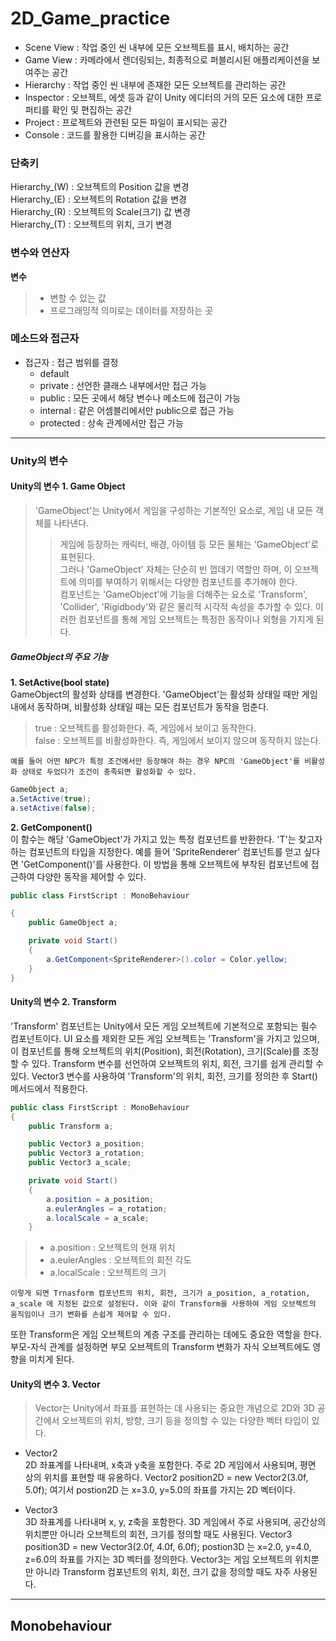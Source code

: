 # 2D_Game_practice

* Scene View
: 작업 중인 씬 내부에 모든 오브젝트를 표시, 배치하는 공간
* Game View
: 카메라에서 렌더링되는, 최종적으로 퍼블리시된 애플리케이션을 보여주는 공간
* Hierarchy
: 작업 중인 씬 내부에 존재한 모든 오브젝트를 관리하는 공간
* Inspector
: 오브젝트, 에셋 등과 같이 Unity 에디터의 거의 모든 요소에 대한 프로퍼티를 확인 및 편집하는 공간
* Project
: 프로젝트와 관련된 모든 파일이 표시되는 공간
* Console
: 코드를 활용한 디버깅을 표시하는 공간

### 단축키   
Hierarchy_(W) : 오브젝트의 Position 값을 변경   
Hierarchy_(E) : 오브젝트의 Rotation 값을 변경   
Hierarchy_(R) : 오브젝트의 Scale(크기) 값 변경   
Hierarchy_(T) : 오브젝트의 위치, 크기 변경   

### 변수와 연산자
**변수**
> * 변할 수 있는 값   
> * 프로그래밍적 의미로는 데이터를 저장하는 곳

### 메소드와 접근자
* 접근자 : 접근 범위를 결정
    * default
    * private : 선언한 클래스 내부에서만 접근 가능
    * public : 모든 곳에서 해당 변수나 메소드에 접근이 가능
    * internal : 같은 어셈블리에서만 public으로 접근 가능
    * protected : 상속 관계에서만 접근 가능
----------------------------------------------------------------------
### Unity의 변수
#### Unity의 변수 1. Game Object
> 'GameObject'는 Unity에서 게임을 구성하는 기본적인 요소로, 게임 내 모든 객체를 나타낸다.    
>> 게임에 등장하는 캐릭터, 배경, 아이템 등 모든 물체는 'GameObject'로 표현된다.    
>> 그러나 'GameObject' 자체는 단순히 빈 껍데기 역할만 하며, 이 오브젝트에 의미를 부여하기 위해서는 다양한 컴포넌트를 추가해야 한다.    
>> 컴포넌트는 'GameObject'에 기능을 더해주는 요소로 'Transform', 'Collider', 'Rigidbody'와 같은 물리적 시각적 속성을 추가할 수 있다. 이러한 컴포넌트를 통해 게임 오브젝트는 특정한 동작이나 외형을 가지게 된다.   

##### GameObject의 주요 기능
**1. SetActive(bool state)**   
GameObject의 활성화 상태를 변경한다. 'GameObject'는 활성화 상태일 때만 게임 내에서 동작하며, 비활성화 상태일 때는 모든 컴포넌트가 동작을 멈춘다.   
> true : 오브젝트를 활성화한다. 즉, 게임에서 보이고 동작한다.   
> false : 오브젝트를 비활성화한다. 즉, 게임에서 보이지 않으며 동작하지 않는다.

`예를 들어 어떤 NPC가 특정 조건에서만 등장해야 하는 경우 NPC의 'GameObject'를 비활성화 상태로 두었다가 조건이 충족되면 활성화할 수 있다.`     

```C#
GameObject a;
a.SetActive(true);
a.setActive(false);
```

**2. GetComponent<T>()**    
이 함수는 해당 'GameObject'가 가지고 있는 특정 컴포넌트를 반환한다. 'T'는 찾고자 하는 컴포넌트의 타입을 지정한다.
예를 들어 'SpriteRenderer' 컴포넌트를 얻고 싶다면 'GetComponent<SpriteRenderer>()'를 사용한다. 이 방법을 통해 오브젝트에 부착된 컴포넌트에 접근하여 다양한 동작을 제어할 수 있다.    

```C#
public class FirstScript : MonoBehaviour

{
    public GameObject a;

    private void Start()
    {
        a.GetComponent<SpriteRenderer>().color = Color.yellow;
    }
}
```

#### Unity의 변수 2. Transform
'Transform' 컴포넌트는 Unity에서 모든 게임 오브젝트에 기본적으로 포함되는 필수 컴포넌트이다. 
UI 요소를 제외한 모든 게임 오브젝트는 'Transform'을 가지고 있으며, 이 컴포넌트를 통해 오브젝트의 위치(Position), 회전(Rotation), 크기(Scale)를 조정할 수 있다.
Transform 변수를 선언하여 오브젝트의 위치, 회전, 크기를 쉽게 관리할 수 있다.
Vector3 변수를 사용하여 'Transform'의 위치, 회전, 크기를 정의한 후 Start() 메서드에서 적용한다.

```C#
public class FirstScript : MonoBehaviour
{
    public Transform a;

    public Vector3 a_position;
    public Vector3 a_rotation;
    public Vector3 a_scale;

    private void Start()
    {
        a.position = a_position;
        a.eulerAngles = a_rotation;
        a.localScale = a_scale;
    }
```

> * a.position : 오브젝트의 현재 위치
> * a.eulerAngles : 오브젝트의 회전 각도
> * a.localScale : 오브젝트의 크기

`이렇게 되면 Trnasform 컴포넌트의 위치, 회전, 크기가 a_position, a_rotation, a_scale 에 지정된 값으로 설정된다. 이와 같이 Transform을 사용하여 게임 오브젝트의 움직임이나 크기 변화를 손쉽게 제어할 수 있다.`

또한 Transform은 게임 오브젝트의 계층 구조를 관리하는 데에도 중요한 역할을 한다.
부모-자식 관계를 설정하면 부모 오브젝트의 Transform 변화가 자식 오브젝트에도 영향을 미치게 된다.

#### Unity의 변수 3. Vector
> Vector는 Unity에서 좌표를 표현하는 데 사용되는 중요한 개념으로 2D와 3D 공간에서 오브젝트의 위치, 방향, 크기 등을 정의할 수 있는 다양한 벡터 타입이 있다.

* Vector2   
2D 좌표계를 나타내며, x축과 y축을 포함한다. 주로 2D 게임에서 사용되며, 평면 상의 위치를 표현할 때 유용하다.
Vector2 position2D = new Vector2(3.0f, 5.0f);
여기서 postion2D 는 x=3.0, y=5.0의 좌표를 가지는 2D 벡터이다.

* Vector3   
3D 좌표계를 나타내며 x, y, z축을 포함한다. 3D 게임에서 주로 사용되며, 공간상의 위치뿐만 아니라 오브젝트의 회전, 크기를 정의할 때도 사용된다.
Vector3 position3D = new Vector3(2.0f, 4.0f, 6.0f);
postion3D 는  x=2.0, y=4.0, z=6.0의 좌표를 가지는 3D 벡터를 정의한다.
Vector3는 게임 오브젝트의 위치뿐만 아니라 Transform 컴포넌트의 위치, 회전, 크기 값을 정의할 때도 자주 사용된다.


---------
## Monobehaviour




















